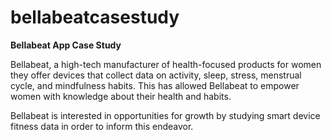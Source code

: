 # bellabeatcasestudy
**Bellabeat App Case Study**

Bellabeat, a high-tech manufacturer of health-focused products for women they offer devices that collect data on activity, sleep, stress, menstrual cycle, and mindfulness habits. This has allowed Bellabeat to empower women with knowledge about their health and habits.

Bellabeat is interested in opportunities for growth by studying smart device fitness data in order to inform this endeavor.  
